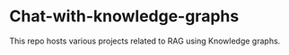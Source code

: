 # Chat-with-knowledge-graphs
This repo hosts various projects related to RAG using Knowledge graphs.
